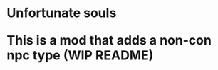 <h1>
	Unfortunate souls
	<p>
		This is a mod that adds a non-con npc type
		(WIP README)
	</p>
</h1>
